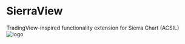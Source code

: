 # SierraView
TradingView-inspired functionality extension for Sierra Chart (ACSIL)
![logo](https://user-images.githubusercontent.com/66303139/196052232-dc659ba3-447c-4e29-90bb-46731f096a76.png)
